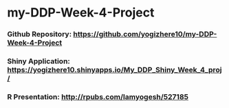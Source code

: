 # my-DDP-Week-4-Project

### Github Repository: https://github.com/yogizhere10/my-DDP-Week-4-Project

### Shiny Application: https://yogizhere10.shinyapps.io/My_DDP_Shiny_Week_4_proj/

### R Presentation: http://rpubs.com/Iamyogesh/527185
